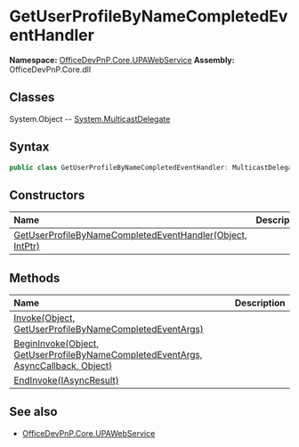 # GetUserProfileByNameCompletedEventHandler

**Namespace:** [OfficeDevPnP.Core.UPAWebService](OfficeDevPnP.Core.UPAWebService.md)
**Assembly:** OfficeDevPnP.Core.dll
## Classes
System.Object
-- [System.MulticastDelegate](System.MulticastDelegate.md)
## Syntax
```C#
public class GetUserProfileByNameCompletedEventHandler: MulticastDelegate
```
## Constructors
|**Name**|**Description**|
|:-----|:-----|
| [GetUserProfileByNameCompletedEventHandler(Object, IntPtr)](GetUserProfileByNameCompletedEventHandlerconstructor1details.md) | 
## Methods
|**Name**|**Description**|
|:-----|:-----|
| [Invoke(Object, GetUserProfileByNameCompletedEventArgs)](GetUserProfileByNameCompletedEventHandlerInvokeObjectGetUserProfileByNameCompletedEventArgs.md) | 
| [BeginInvoke(Object, GetUserProfileByNameCompletedEventArgs, AsyncCallback, Object)](GetUserProfileByNameCompletedEventHandlerBeginInvokeObjectGetUserProfileByNameCompletedEventArgsAsyncCallbackObject.md) | 
| [EndInvoke(IAsyncResult)](GetUserProfileByNameCompletedEventHandlerEndInvokeIAsyncResult.md) | 
## See also
- [OfficeDevPnP.Core.UPAWebService](OfficeDevPnP.Core.UPAWebService.md)
